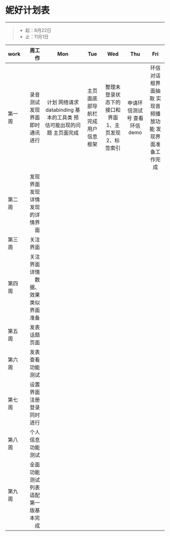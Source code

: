 # 妮好计划表


---

>* 起：8月22日
>* 止：11月1日



| work        | 周工作   |  Mon  | Tue |Wed|Thu|Fri|
| --------   | -----:  | :----:  |:----:  |:----:  |:----:  |:----:  |
| 第一周    | 录音测试 发现界面 即时通讯进行 |   计划  网络请求 databinding 基本的工具类  预估可能出现的问题  主页面完成  |主页面底部导航栏完成 用户信息框架|整理未登录状态下的接口和界面  1、主页发现 2、标签索引|申请环信测试号 查看环信demo  |环信对话框界面抽取 实现音频播放功能 发现界面准备工作完成
| 第二周  | 发现界面 发现详情 发现的详情界面     |      |
| 第三周      | 关注界面        |    |
| 第四周      |    关注界面  详情 数据、效果类似界面准备    |    |
| 第五周      |    发表话题页面     |    |
| 第六周      |  发表查看功能测试      |    |
| 第七周      |    设置界面  注册登录同时进行    |    |
| 第八周      |    个人信息功能测试     |    |
| 第九周      |    全面功能测试 列表适配 第一版基本完成      |    |




